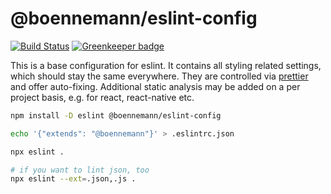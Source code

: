 # @boennemann/eslint-config

[![Build Status](https://travis-ci.com/boennemann/eslint-config.svg?branch=master)](https://travis-ci.com/boennemann/eslint-config) [![Greenkeeper badge](https://badges.greenkeeper.io/boennemann/eslint-config.svg)](https://greenkeeper.io/)

This is a base configuration for eslint. It contains all styling related
settings, which should stay the same everywhere. They are controlled via [prettier](http://npm.im/prettier)
and offer auto-fixing. Additional static analysis may be added on a per project
basis, e.g. for react, react-native etc.

```bash
npm install -D eslint @boennemann/eslint-config

echo '{"extends": "@boennemann"}' > .eslintrc.json

npx eslint .

# if you want to lint json, too
npx eslint --ext=.json,.js .
```
